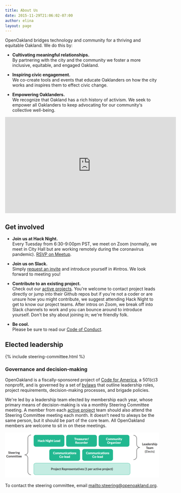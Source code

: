 ```yaml
---
title: About Us
date: 2015-11-29T21:06:02-07:00
author: elina
layout: page
---
```



OpenOakland bridges technology and community for a thriving and equitable Oakland. We do this by:

- **Cultivating meaningful relationships.**  
    By partnering with the city and the community we foster a more inclusive, equitable, and engaged Oakland.

- **Inspiring civic engagement.**  
    We co-create tools and events that educate Oaklanders on how the city works and inspires them to effect civic change.

- **Empowering Oaklanders.**  
    We recognize that Oakland has a rich history of activism. We seek to empower all Oaklanders to keep advocating for our community‘s collective well-being.

 <div class="iframe-container">
  <iframe width="560" height="315" src="https://www.youtube.com/embed/mYzMl_HnEZU" frameborder="0" allow="accelerometer; autoplay; encrypted-media; gyroscope; picture-in-picture" allowfullscreen></iframe>
</div>

## Get involved

- **Join us at Hack Night.**  
    Every Tuesday from 6:30-9:00pm PST, we meet on Zoom (normally, we meet in City Hall but are working remotely during the coronavirus pandemic). [RSVP on Meetup](https://www.meetup.com/OpenOakland/).

- **Join us on Slack.**  
    Simply [request an invite](http://slack.openoakland.org/) and introduce yourself in #intros. We look forward to meeting you!

- **Contribute to an existing project.**  
    Check out our [active projects](/projects/). You're welcome to contact project leads directly or jump into their Github repos but if you're not a coder or are unsure how you might contribute, we suggest attending Hack Night to get to know our project teams. After intros on Zoom, we break off into Slack channels to work and you can bounce around to introduce yourself. Don't be shy about joining in; we're friendly folk.

- **Be cool.**  
    Please be sure to read our [Code of Conduct](/code-of-conduct/).


## Elected leadership
{% include steering-committee.html %}

### Governance and decision-making

OpenOakland is a fiscally-sponsored project of [Code for America](codeforamerica.org/), a 501(c)3 nonprofit, and is governed by a set of [bylaws](https://docs.google.com/document/d/1QR-fr1WnmXkZoVNmWnZ9drzfmaZoPkodEOx-PkExt94/) that outline leadership roles, project requirements, decision-making processes, and brigade policies.

We're led by a leadership team elected by membership each year, whose primary means of decision-making is via a monthly Steering Committee meeting. A member from each [active project](/projects/) team should also attend the Steering Committee meeting each month. It doesn’t need to always be the same person, but it should be part of the core team. All OpenOakland members are welcome to sit in on these meetings.

![Organization chart depicting the Steering Committee, consisting of elected leadership plus one project representative per project.](/src/assets/images/OpenOakland-governance.png)

To contact the steering committee, email [mailto:steering@openoakland.org](steering@openoakland.org).
